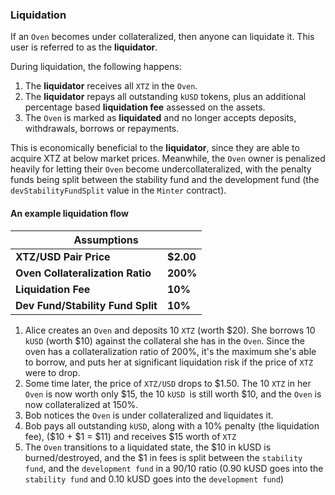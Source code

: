 ### Liquidation

If an `Oven` becomes under collateralized, then anyone can liquidate it. This user is referred to as the **liquidator**.

During liquidation, the following happens:
1) The **liquidator** receives all `XTZ` in the `Oven`.
2) The **liquidator** repays all outstanding `kUSD` tokens, plus an additional percentage based **liquidation fee** assessed on the assets.
3) The `Oven` is marked as **liquidated** and no longer accepts deposits, withdrawals, borrows or repayments.

This is economically beneficial to the **liquidator**, since they are able to acquire XTZ at below market prices. Meanwhile, the `Oven` owner is penalized heavily for letting their `Oven` become undercollateralized, with the penalty funds being split between the stability fund and the development fund (the `devStabilityFundSplit` value in the `Minter` contract).

#### An example liquidation flow
<table class="table is-bordered">
    <thead>
        <th colspan="2">Assumptions</th>
    </thead>
    <tbody>
        <tr>
            <td><b>XTZ/USD Pair Price</b></td>
            <td><b>$2.00</b></td>
        </tr>
        <tr>
            <td><b>Oven Collateralization Ratio</b></td>
            <td><b>200%</b></td>
        </tr>
        <tr>
            <td><b>Liquidation Fee</b></td>
            <td><b>10%</b></td>
        </tr>
        <tr>
            <td><b>Dev Fund/Stability Fund Split</b></td>
            <td><b>10%</b></td>
        </tr>
    </tbody>
</table>

1. Alice creates an `Oven` and deposits 10 `XTZ` (worth $20). She borrows 10 `kUSD` (worth $10) against the collateral she has in the `Oven`. Since the oven has a collateralization ratio of 200%, it's the maximum she's able to borrow, and puts her at significant liquidation risk if the price of `XTZ` were to drop.
2. Some time later, the price of `XTZ/USD` drops to $1.50. The 10 `XTZ` in her `Oven` is now worth only $15, the 10 `kUSD `is still worth $10, and the `Oven` is now collateralized at 150%.
3. Bob notices the `Oven` is under collateralized and liquidates it.
4. Bob pays all outstanding `kUSD`, along with a 10% penalty (the liquidation fee), ($10 + $1 = $11) and receives $15 worth of `XTZ`
5. The `Oven` transitions to a liquidated state, the $10 in kUSD is burned/destroyed, and the $1 in fees is split between the `stability fund`, and the `development fund` in a 90/10 ratio (0.90 kUSD goes into the `stability fund` and 0.10 kUSD goes into the `development fund`)
